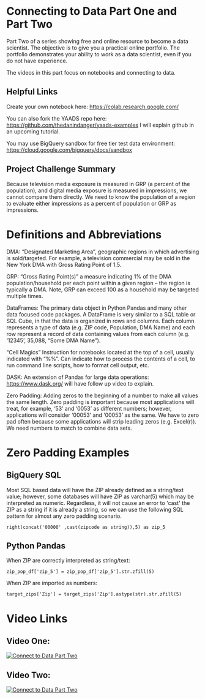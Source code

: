 # Connecting to Data Part One and Part Two

Part Two of a series showing free and online resource to become a data scientist. The objective is to give you a practical online portfolio. The portfolio demonstrates your ability to work as a data scientist, even if you do not have experience.

The videos in this part focus on notebooks and connecting to data.

## Helpful Links
Create your own notebook here: https://colab.research.google.com/ 

You can also fork the YAADS repo here: https://github.com/thedanindanger/yaads-examples I will explain github in an upcoming tutorial.

You may use BigQuery sandbox for free tier test data environment: https://cloud.google.com/bigquery/docs/sandbox 

## Project Challenge Summary
Because television media exposure is measured in GRP (a percent of the population), and digital media exposure is measured in impressions, we cannot compare them directly. We need to know the population of a region to evaluate either impressions as a percent of population or GRP as impressions. 

# Definitions and Abbreviations

DMA: “Designated Marketing Area”, geographic regions in which advertising is sold/targeted. For example, a television commercial may be sold in the New York DMA with Gross Rating Point of 1.5.

GRP: “Gross Rating Point(s)” a measure indicating 1% of the DMA population/household per each point within a given region – the region is typically a DMA. Note, GRP can exceed 100 as a household may be targeted multiple times.

DataFrames: The primary data object in Python Pandas and many other data focused code packages. A DataFrame is very similar to a SQL table or SQL Cube, in that the data is organized in rows and columns. Each column represents a type of data (e.g. ZIP code, Population, DMA Name) and each row represent a record of data containing values from each column (e.g. ‘12345’, 35,088, “Some DMA Name”). 
 
“Cell Magics” Instruction for notebooks located at the top of a cell, usually indicated with “%%”. Can indicate how to process the contents of a cell, to run command line scripts, how to format cell output, etc. 


DASK: An extension of Pandas for large data operations: https://www.dask.org/ will have follow up video to explain.

Zero Padding: Adding zeros to the beginning of a number to make all values the same length. Zero padding is important because most applications will treat, for example, ‘53’ and ‘0053’ as different numbers; however, applications will consider ‘00053’ and ‘00053’ as the same. We have to zero pad often because some applications will strip leading zeros (e.g. Excel(r)). We need numbers to match to combine data sets.

# Zero Padding Examples
## BigQuery SQL
Most SQL based data will have the ZIP already defined as a string/text value; however, some databases will have ZIP as varchar(5) which may be interpreted as numeric. Regardless, it will not cause an error to 'cast' the ZIP as a string if it is already a string, so we can use the following SQL pattern for almost any zero padding scenario.
```
right(concat('00000' ,cast(zipcode as string)),5) as zip_5
```

## Python Pandas
When ZIP are correctly interpreted as string/text:
```
zip_pop_df['zip_5'] = zip_pop_df['zip_5'].str.zfill(5)
```
When ZIP are imported as numbers:
```
target_zips['Zip'] = target_zips['Zip'].astype(str).str.zfill(5)
```

# Video Links
## Video One:
[![Connect to Data Part Two](https://media-exp1.licdn.com/dms/image/D5605AQHDicxOR0BGEQ/feedshare-thumbnail_720_1280/0/1666968952216?e=1667678400&v=beta&t=HUTUUEMjaBI5eOzvEn91xBoqLmcWw0zrZwT3I6cTb9g)](https://www.linkedin.com/embed/feed/update/urn:li:ugcPost:6991774541593141248)


## Video Two:
[![Connect to Data Part Two](https://media-exp1.licdn.com/dms/image/D5605AQFLycujsrhiiA/feedshare-thumbnail_720_1280/0/1666994852950?e=1667678400&v=beta&t=W0beX4nHfqj0YSu-USZWdareUw30K1vVGDmGEqtrVQA)](https://www.linkedin.com/embed/feed/update/urn:li:ugcPost:6991883177040515072)

